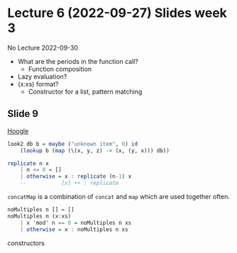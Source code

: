 # Lecture 6 (2022-09-27) Slides week 3

No Lecture 2022-09-30

- What are the periods in the function call?
  - Function composition
- Lazy evaluation?
- (x:xs) format?
  - Constructor for a list, pattern matching

## Slide 9

[Hoogle](https://hoogle.haskell.org)

```Haskell
look2 db b = maybe ("unknown item", 0) id
    (lookup b (map (\(x, y, z) -> (x, (y, x))) db))
```

```Haskell
replicate n x
    | n <= 0 = []
    | otherwise = x : replicate (n-1) x
    --           [x] ++ : replicate

```

`concatMap` is a combination of `concat` and `map` which are used together often.

```Haskell
noMultiples n [] = []
noMultiples n (x:xs)
    | x 'mod' n == 0 = noMultiples n xs
    | otherwise = x : noMultiples n xs
```

constructors
